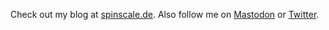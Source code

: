 Check out my blog at [spinscale.de](https://spinscale.de). Also follow me on <a rel="me" href="https://mastodon.social/@spinscale">Mastodon</a> or [Twitter](https://twitter.com/spinscale).
